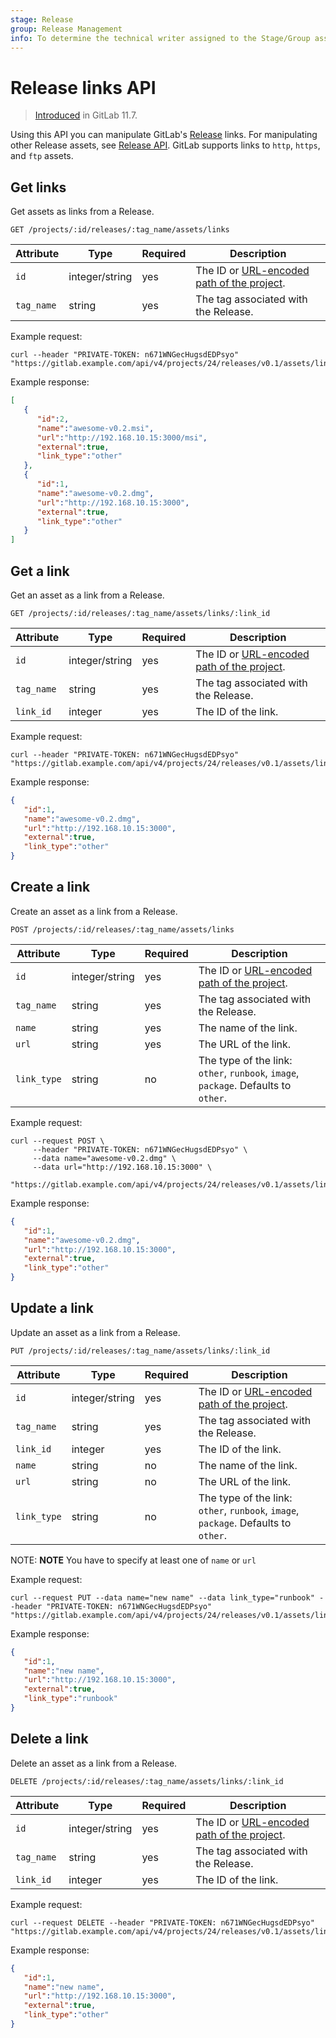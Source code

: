 ```yaml
---
stage: Release
group: Release Management
info: To determine the technical writer assigned to the Stage/Group associated with this page, see https://about.gitlab.com/handbook/engineering/ux/technical-writing/#designated-technical-writers
---
```


# Release links API

> [Introduced](https://gitlab.com/gitlab-org/gitlab-foss/-/issues/41766) in GitLab 11.7.

Using this API you can manipulate GitLab's [Release](../../user/project/releases/index.md) links. For manipulating other Release assets, see [Release API](index.md).
GitLab supports links to `http`, `https`, and `ftp` assets.

## Get links

Get assets as links from a Release.

```plaintext
GET /projects/:id/releases/:tag_name/assets/links
```

| Attribute     | Type           | Required | Description                             |
| ------------- | -------------- | -------- | --------------------------------------- |
| `id`          | integer/string | yes      | The ID or [URL-encoded path of the project](../README.md#namespaced-path-encoding). |
| `tag_name`    | string         | yes      | The tag associated with the Release. |

Example request:

```shell
curl --header "PRIVATE-TOKEN: n671WNGecHugsdEDPsyo" "https://gitlab.example.com/api/v4/projects/24/releases/v0.1/assets/links"
```

Example response:

```json
[
   {
      "id":2,
      "name":"awesome-v0.2.msi",
      "url":"http://192.168.10.15:3000/msi",
      "external":true,
      "link_type":"other"
   },
   {
      "id":1,
      "name":"awesome-v0.2.dmg",
      "url":"http://192.168.10.15:3000",
      "external":true,
      "link_type":"other"
   }
]
```

## Get a link

Get an asset as a link from a Release.

```plaintext
GET /projects/:id/releases/:tag_name/assets/links/:link_id
```

| Attribute     | Type           | Required | Description                             |
| ------------- | -------------- | -------- | --------------------------------------- |
| `id`          | integer/string | yes      | The ID or [URL-encoded path of the project](../README.md#namespaced-path-encoding). |
| `tag_name`    | string         | yes      | The tag associated with the Release. |
| `link_id`    | integer         | yes      | The ID of the link. |

Example request:

```shell
curl --header "PRIVATE-TOKEN: n671WNGecHugsdEDPsyo" "https://gitlab.example.com/api/v4/projects/24/releases/v0.1/assets/links/1"
```

Example response:

```json
{
   "id":1,
   "name":"awesome-v0.2.dmg",
   "url":"http://192.168.10.15:3000",
   "external":true,
   "link_type":"other"
}
```

## Create a link

Create an asset as a link from a Release.

```plaintext
POST /projects/:id/releases/:tag_name/assets/links
```

| Attribute     | Type           | Required | Description                             |
| ------------- | -------------- | -------- | --------------------------------------- |
| `id`          | integer/string | yes      | The ID or [URL-encoded path of the project](../README.md#namespaced-path-encoding). |
| `tag_name`    | string         | yes      | The tag associated with the Release. |
| `name`        | string         | yes      | The name of the link. |
| `url`         | string         | yes      | The URL of the link. |
| `link_type`        | string         | no       | The type of the link: `other`, `runbook`, `image`, `package`. Defaults to `other`. |

Example request:

```shell
curl --request POST \
     --header "PRIVATE-TOKEN: n671WNGecHugsdEDPsyo" \
     --data name="awesome-v0.2.dmg" \
     --data url="http://192.168.10.15:3000" \
     "https://gitlab.example.com/api/v4/projects/24/releases/v0.1/assets/links"
```

Example response:

```json
{
   "id":1,
   "name":"awesome-v0.2.dmg",
   "url":"http://192.168.10.15:3000",
   "external":true,
   "link_type":"other"
}
```

## Update a link

Update an asset as a link from a Release.

```plaintext
PUT /projects/:id/releases/:tag_name/assets/links/:link_id
```

| Attribute     | Type           | Required | Description                             |
| ------------- | -------------- | -------- | --------------------------------------- |
| `id`          | integer/string | yes      | The ID or [URL-encoded path of the project](../README.md#namespaced-path-encoding). |
| `tag_name`    | string         | yes      | The tag associated with the Release. |
| `link_id`     | integer         | yes      | The ID of the link. |
| `name`        | string         | no | The name of the link. |
| `url`         | string         | no | The URL of the link. |
| `link_type`        | string         | no       | The type of the link: `other`, `runbook`, `image`, `package`. Defaults to `other`. |

NOTE: **NOTE**
You have to specify at least one of `name` or `url`

Example request:

```shell
curl --request PUT --data name="new name" --data link_type="runbook" --header "PRIVATE-TOKEN: n671WNGecHugsdEDPsyo" "https://gitlab.example.com/api/v4/projects/24/releases/v0.1/assets/links/1"
```

Example response:

```json
{
   "id":1,
   "name":"new name",
   "url":"http://192.168.10.15:3000",
   "external":true,
   "link_type":"runbook"
}
```

## Delete a link

Delete an asset as a link from a Release.

```plaintext
DELETE /projects/:id/releases/:tag_name/assets/links/:link_id
```

| Attribute     | Type           | Required | Description                             |
| ------------- | -------------- | -------- | --------------------------------------- |
| `id`          | integer/string | yes      | The ID or [URL-encoded path of the project](../README.md#namespaced-path-encoding). |
| `tag_name`    | string         | yes      | The tag associated with the Release. |
| `link_id`    | integer         | yes      | The ID of the link. |

Example request:

```shell
curl --request DELETE --header "PRIVATE-TOKEN: n671WNGecHugsdEDPsyo" "https://gitlab.example.com/api/v4/projects/24/releases/v0.1/assets/links/1"
```

Example response:

```json
{
   "id":1,
   "name":"new name",
   "url":"http://192.168.10.15:3000",
   "external":true,
   "link_type":"other"
}
```
